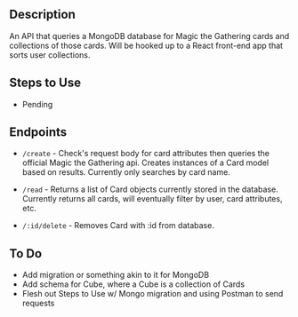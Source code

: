 ## Description
An API that queries a MongoDB database for Magic the Gathering cards and collections of those cards. Will be hooked up to a React front-end app that sorts user collections.

## Steps to Use
* Pending

## Endpoints
* `/create` - Check's request body for card attributes then queries the official Magic the Gathering api. Creates instances of a Card model based on results. Currently only searches by card name.

* `/read` - Returns a list of Card objects currently stored in the database. Currently returns all cards, will eventually filter by user, card attributes, etc.

* `/:id/delete` - Removes Card with :id from database.

## To Do
* Add migration or something akin to it for MongoDB
* Add schema for Cube, where a Cube is a collection of Cards
* Flesh out Steps to Use w/ Mongo migration and using Postman to send requests
